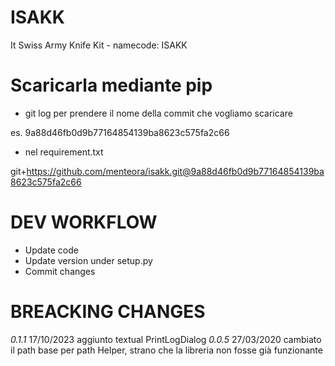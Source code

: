 # ISAKK
It Swiss Army Knife Kit - namecode: ISAKK

# Scaricarla mediante pip

- git log per prendere il nome della commit che vogliamo scaricare

es. 9a88d46fb0d9b77164854139ba8623c575fa2c66

- nel requirement.txt

git+https://github.com/menteora/isakk.git@9a88d46fb0d9b77164854139ba8623c575fa2c66

# DEV WORKFLOW
- Update code
- Update version under setup.py
- Commit changes

# BREACKING CHANGES
*0.1.1* 17/10/2023 aggiunto textual PrintLogDialog
*0.0.5* 27/03/2020 cambiato il path base per path Helper, strano che la libreria non fosse già funzionante
